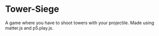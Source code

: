 # Tower-Siege
A game where you have to shoot towers with your projectile.
Made using matter.js and p5.play.js.
